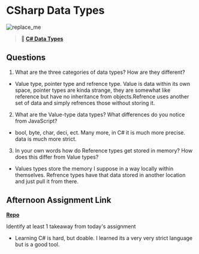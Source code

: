 # CSharp Data Types

![replace_me](https://codeworks.blob.core.windows.net/public/assets/img/illustrations/placeholder.svg)

> **📖 [C# Data Types](https://codeworksacademy.com/fs-student-guide/resources/wk10/01-CSharp-Generics)**

## Questions

1. What are the three categories of data types? How are they different?

- Value type, pointer type and refrence type. Value is data within its own space, pointer  types are kinda strange, they are somewhat like reference but have no inheritance from objects.Refrence uses another set of data and simply refrences those without storing it.

2. What are the Value-type data types? What differences do you notice from JavaScript?

- bool, byte, char, deci, ect. Many more, in C# it is much more precise. data is much more strict.

3. In your own words how do Reference types get stored in memory? How does this differ from Value types?

- Values types store the memory I suppose in a way locally within themselves. Refrence types have that data stored in another location and just pull it from there. 


## Afternoon Assignment Link

**[Repo](https://github.com/HawkesJ02/chorelistt)**

Identify at least 1 takeaway from today's assignment

- Learning C# is hard, but doable. I learned its a very very strict language but is a good tool. 
